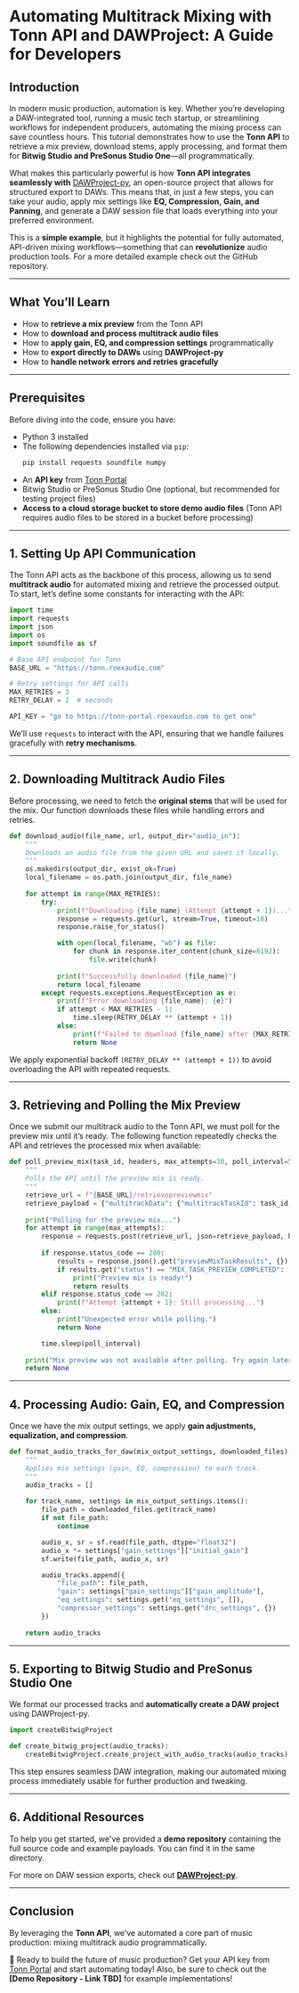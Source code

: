 # **Automating Multitrack Mixing with Tonn API and DAWProject: A Guide for Developers**

## **Introduction**

In modern music production, automation is key. Whether you’re developing a DAW-integrated tool, running a music tech startup, or streamlining workflows for independent producers, automating the mixing process can save countless hours. This tutorial demonstrates how to use the **Tonn API** to retrieve a mix preview, download stems, apply processing, and format them for **Bitwig Studio and PreSonus Studio One**—all programmatically.

What makes this particularly powerful is how **Tonn API integrates seamlessly with** [DAWProject-py](https://github.com/bitwig/dawproject-py), an open-source project that allows for structured export to DAWs. This means that, in just a few steps, you can take your audio, apply mix settings like **EQ, Compression, Gain, and Panning**, and generate a DAW session file that loads everything into your preferred environment.

This is a **simple example**, but it highlights the potential for fully automated, API-driven mixing workflows—something that can **revolutionize** audio production tools. For a more detailed example check out the GitHub repository.

---

## **What You’ll Learn**

- How to **retrieve a mix preview** from the Tonn API
- How to **download and process multitrack audio files**
- How to **apply gain, EQ, and compression settings** programmatically
- How to **export directly to DAWs** using **DAWProject-py**
- How to **handle network errors and retries gracefully**

---

## **Prerequisites**

Before diving into the code, ensure you have:

- Python 3 installed
- The following dependencies installed via `pip`:
  ```sh
  pip install requests soundfile numpy
  ```
- An **API key** from [Tonn Portal](https://tonn-portal.roexaudio.com)
- Bitwig Studio or PreSonus Studio One (optional, but recommended for testing project files)
- **Access to a cloud storage bucket to store demo audio files** (Tonn API requires audio files to be stored in a bucket before processing)

---

## **1. Setting Up API Communication**

The Tonn API acts as the backbone of this process, allowing us to send **multitrack audio** for automated mixing and retrieve the processed output. To start, let’s define some constants for interacting with the API:

```python
import time
import requests
import json
import os
import soundfile as sf

# Base API endpoint for Tonn
BASE_URL = "https://tonn.roexaudio.com"

# Retry settings for API calls
MAX_RETRIES = 3
RETRY_DELAY = 2  # seconds

API_KEY = "go to https://tonn-portal.roexaudio.com to get one"
```

We’ll use `requests` to interact with the API, ensuring that we handle failures gracefully with **retry mechanisms**.

---

## **2. Downloading Multitrack Audio Files**

Before processing, we need to fetch the **original stems** that will be used for the mix. Our function downloads these files while handling errors and retries.

```python
def download_audio(file_name, url, output_dir="audio_in"):
    """
    Downloads an audio file from the given URL and saves it locally.
    """
    os.makedirs(output_dir, exist_ok=True)
    local_filename = os.path.join(output_dir, file_name)
    
    for attempt in range(MAX_RETRIES):
        try:
            print(f"Downloading {file_name} (Attempt {attempt + 1})...")
            response = requests.get(url, stream=True, timeout=10)
            response.raise_for_status()

            with open(local_filename, "wb") as file:
                for chunk in response.iter_content(chunk_size=8192):
                    file.write(chunk)
            
            print(f"Successfully downloaded {file_name}")
            return local_filename
        except requests.exceptions.RequestException as e:
            print(f"Error downloading {file_name}: {e}")
            if attempt < MAX_RETRIES - 1:
                time.sleep(RETRY_DELAY ** (attempt + 1))
            else:
                print(f"Failed to download {file_name} after {MAX_RETRIES} attempts.")
                return None
```
We apply exponential backoff ```(RETRY_DELAY ** (attempt + 1))``` to avoid overloading the API with repeated requests.

---

## **3. Retrieving and Polling the Mix Preview**

Once we submit our multitrack audio to the Tonn API, we must poll for the preview mix until it’s ready. The following function repeatedly checks the API and retrieves the processed mix when available:

```python
def poll_preview_mix(task_id, headers, max_attempts=30, poll_interval=5):
    """
    Polls the API until the preview mix is ready.
    """
    retrieve_url = f"{BASE_URL}/retrievepreviewmix"
    retrieve_payload = {"multitrackData": {"multitrackTaskId": task_id, "retrieveFXSettings": True}}
    
    print("Polling for the preview mix...")
    for attempt in range(max_attempts):
        response = requests.post(retrieve_url, json=retrieve_payload, headers=headers)
        
        if response.status_code == 200:
            results = response.json().get("previewMixTaskResults", {})
            if results.get("status") == "MIX_TASK_PREVIEW_COMPLETED":
                print("Preview mix is ready!")
                return results
        elif response.status_code == 202:
            print(f"Attempt {attempt + 1}: Still processing...")
        else:
            print("Unexpected error while polling.")
            return None

        time.sleep(poll_interval)
    
    print("Mix preview was not available after polling. Try again later.")
    return None
```

---

## **4. Processing Audio: Gain, EQ, and Compression**

Once we have the mix output settings, we apply **gain adjustments, equalization, and compression**.

```python
def format_audio_tracks_for_daw(mix_output_settings, downloaded_files):
    """
    Applies mix settings (gain, EQ, compression) to each track.
    """
    audio_tracks = []
    
    for track_name, settings in mix_output_settings.items():
        file_path = downloaded_files.get(track_name)
        if not file_path:
            continue

        audio_x, sr = sf.read(file_path, dtype="float32")
        audio_x *= settings["gain_settings"]["initial_gain"]
        sf.write(file_path, audio_x, sr)

        audio_tracks.append({
            "file_path": file_path,
            "gain": settings["gain_settings"]["gain_amplitude"],
            "eq_settings": settings.get("eq_settings", []),
            "compressor_settings": settings.get("drc_settings", {})
        })
    
    return audio_tracks
```

---

## **5. Exporting to Bitwig Studio and PreSonus Studio One**

We format our processed tracks and **automatically create a DAW project** using DAWProject-py.

```python
import createBitwigProject

def create_bitwig_project(audio_tracks):
    createBitwigProject.create_project_with_audio_tracks(audio_tracks)
```
This step ensures seamless DAW integration, making our automated mixing process immediately usable for further production and tweaking.

---

## **6. Additional Resources**

To help you get started, we've provided a **demo repository** containing the full source code and example payloads. You can find it in the same directory.

For more on DAW session exports, check out **[DAWProject-py](https://github.com/bitwig/dawproject-py)**.

---

## **Conclusion**

By leveraging the **Tonn API**, we’ve automated a core part of music production: mixing multitrack audio programmatically.

🚀 Ready to build the future of music production? Get your API key from [Tonn Portal](https://tonn-portal.roexaudio.com) and start automating today! Also, be sure to check out the **[Demo Repository - Link TBD]** for example implementations!
